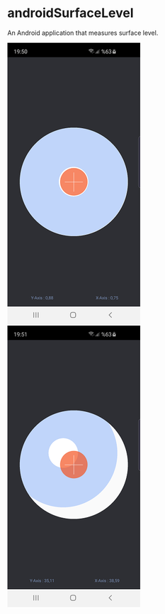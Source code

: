 # androidSurfaceLevel
An Android application that measures surface level.


![App Screenshot #1](https://github.com/dinceruur/androidSurfaceLevel/blob/master/ScreenShots/device-2019-09-10-195110.png)
![App Screenshot #2](https://github.com/dinceruur/androidSurfaceLevel/blob/master/ScreenShots/device-2019-09-10-195141.png)

